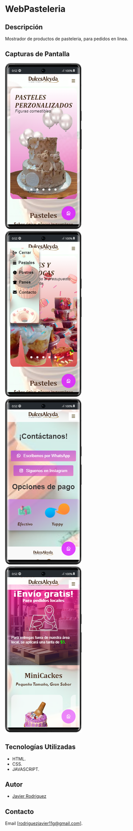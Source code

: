 # WebPasteleria

## Descripción
Mostrador de productos de pasteleria, para pedidos en linea.


## Capturas de Pantalla
![Tab - Inicio](/cap1.png)
![Tab - Menu](/cap2.png)
![Tab - Body](/cap3.png)
![Tab - Contacto](/cap4.png)

## Tecnologías Utilizadas
- HTML.
- CSS.
- JAVASCRIPT.

## Autor
- [Javier Rodriguez](https://github.com/Javier02R) 

## Contacto
Email [rodriguezjavier11g@gmail.com].
